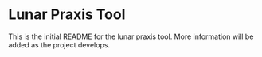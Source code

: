 # Lunar Praxis Tool

This is the initial README for the lunar praxis tool. More information will be added as the project develops.
